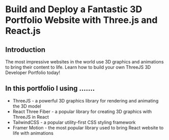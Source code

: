 # Build and Deploy a Fantastic 3D Portfolio Website with Three.js and React.js

## Introduction

The most impressive websites in the world use 3D graphics and animations to bring their content to life. Learn how to build your own ThreeJS 3D Developer Portfolio today!

## In this portfolio I using .......

- ThreeJS - a powerful 3D graphics library for rendering and animating the 3D model
- React Three Fiber - a popular library for creating 3D graphics with ThreeJS in React
- TailwindCSS - a popular utility-first CSS styling framework
- Framer Motion - the most popular library used to bring React website to life with animations
